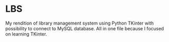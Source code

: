 # LBS
My rendition of library management system using Python TKinter with possibility to connect to MySQL database. All in one file because I focused on learning TKinter.
